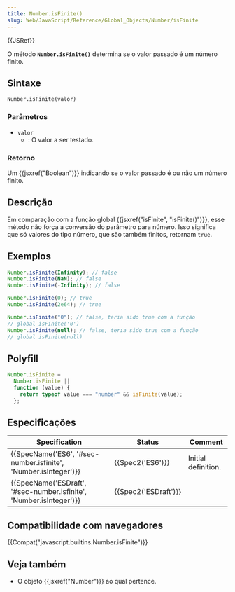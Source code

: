 ```yaml
---
title: Number.isFinite()
slug: Web/JavaScript/Reference/Global_Objects/Number/isFinite
---
```


{{JSRef}}

O método **`Number.isFinite()`** determina se o valor passado é um número finito.

## Sintaxe

```
Number.isFinite(valor)
```

### Parâmetros

- `valor`
  - : O valor a ser testado.

### Retorno

Um {{jsxref("Boolean")}} indicando se o valor passado é ou não um número finito.

## Descrição

Em comparação com a função global {{jsxref("isFinite", "isFinite()")}}, esse método não força a conversão do parâmetro para número. Isso significa que só valores do tipo número, que são também finitos, retornam `true`.

## Exemplos

```js
Number.isFinite(Infinity); // false
Number.isFinite(NaN); // false
Number.isFinite(-Infinity); // false

Number.isFinite(0); // true
Number.isFinite(2e64); // true

Number.isFinite("0"); // false, teria sido true com a função
// global isFinite('0')
Number.isFinite(null); // false, teria sido true com a função
// global isFinite(null)
```

## Polyfill

```js
Number.isFinite =
  Number.isFinite ||
  function (value) {
    return typeof value === "number" && isFinite(value);
  };
```

## Especificações

| Specification                                                       | Status               | Comment             |
| ------------------------------------------------------------------- | -------------------- | ------------------- |
| {{SpecName('ES6', '#sec-number.isfinite', 'Number.isInteger')}}     | {{Spec2('ES6')}}     | Initial definition. |
| {{SpecName('ESDraft', '#sec-number.isfinite', 'Number.isInteger')}} | {{Spec2('ESDraft')}} |                     |

## Compatibilidade com navegadores

{{Compat("javascript.builtins.Number.isFinite")}}

## Veja também

- O objeto {{jsxref("Number")}} ao qual pertence.
